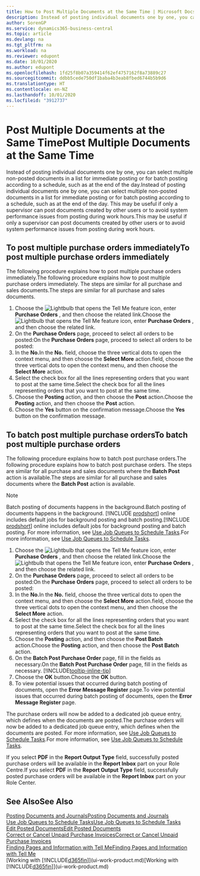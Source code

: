 ```yaml
---
title: How to Post Multiple Documents at the Same Time | Microsoft Docs
description: Instead of posting individual documents one by one, you can select multiple non-posted documents in a list for batch posting, either for immediate posting or scheduled to, for example, the end of the day.
author: SorenGP
ms.service: dynamics365-business-central
ms.topic: article
ms.devlang: na
ms.tgt_pltfrm: na
ms.workload: na
ms.reviewer: edupont
ms.date: 10/01/2020
ms.author: edupont
ms.openlocfilehash: 1fd25f8b07a359414f62ef4757162f8a73889c27
ms.sourcegitcommit: ddbb5cede750df1baba4b3eab8fbed6744b5b9d6
ms.translationtype: HT
ms.contentlocale: en-NZ
ms.lasthandoff: 10/01/2020
ms.locfileid: "3912737"
---
```

# <a name="post-multiple-documents-at-the-same-time"></a><span data-ttu-id="5a6f4-103">Post Multiple Documents at the Same Time</span><span class="sxs-lookup"><span data-stu-id="5a6f4-103">Post Multiple Documents at the Same Time</span></span>

<span data-ttu-id="5a6f4-104">Instead of posting individual documents one by one, you can select multiple non-posted documents in a list for immediate posting or for batch posting according to a schedule, such as at the end of the day.</span><span class="sxs-lookup"><span data-stu-id="5a6f4-104">Instead of posting individual documents one by one, you can select multiple non-posted documents in a list for immediate posting or for batch posting according to a schedule, such as at the end of the day.</span></span> <span data-ttu-id="5a6f4-105">This may be useful if only a supervisor can post documents created by other users or to avoid system performance issues from posting during work hours.</span><span class="sxs-lookup"><span data-stu-id="5a6f4-105">This may be useful if only a supervisor can post documents created by other users or to avoid system performance issues from posting during work hours.</span></span>

## <a name="to-post-multiple-purchase-orders-immediately"></a><span data-ttu-id="5a6f4-106">To post multiple purchase orders immediately</span><span class="sxs-lookup"><span data-stu-id="5a6f4-106">To post multiple purchase orders immediately</span></span>

<span data-ttu-id="5a6f4-107">The following procedure explains how to post multiple purchase orders immediately.</span><span class="sxs-lookup"><span data-stu-id="5a6f4-107">The following procedure explains how to post multiple purchase orders immediately.</span></span> <span data-ttu-id="5a6f4-108">The steps are similar for all purchase and sales documents.</span><span class="sxs-lookup"><span data-stu-id="5a6f4-108">The steps are similar for all purchase and sales documents.</span></span>

1. <span data-ttu-id="5a6f4-109">Choose the ![Lightbulb that opens the Tell Me feature](media/ui-search/search_small.png "Tell me what you want to do") icon, enter **Purchase Orders** , and then choose the related link.</span><span class="sxs-lookup"><span data-stu-id="5a6f4-109">Choose the ![Lightbulb that opens the Tell Me feature](media/ui-search/search_small.png "Tell me what you want to do") icon, enter **Purchase Orders** , and then choose the related link.</span></span>
2. <span data-ttu-id="5a6f4-110">On the **Purchase Orders** page, proceed to select all orders to be posted:</span><span class="sxs-lookup"><span data-stu-id="5a6f4-110">On the **Purchase Orders** page, proceed to select all orders to be posted:</span></span>
3. <span data-ttu-id="5a6f4-111">In the **No.**</span><span class="sxs-lookup"><span data-stu-id="5a6f4-111">In the **No.**</span></span> <span data-ttu-id="5a6f4-112">field, choose the three vertical dots to open the context menu, and then choose the **Select More** action.</span><span class="sxs-lookup"><span data-stu-id="5a6f4-112">field, choose the three vertical dots to open the context menu, and then choose the **Select More** action.</span></span>
4. <span data-ttu-id="5a6f4-113">Select the check box for all the lines representing orders that you want to post at the same time.</span><span class="sxs-lookup"><span data-stu-id="5a6f4-113">Select the check box for all the lines representing orders that you want to post at the same time.</span></span>
5. <span data-ttu-id="5a6f4-114">Choose the **Posting** action, and then choose the **Post** action.</span><span class="sxs-lookup"><span data-stu-id="5a6f4-114">Choose the **Posting** action, and then choose the **Post** action.</span></span>
6. <span data-ttu-id="5a6f4-115">Choose the **Yes** button on the confirmation message.</span><span class="sxs-lookup"><span data-stu-id="5a6f4-115">Choose the **Yes** button on the confirmation message.</span></span>

## <a name="to-batch-post-multiple-purchase-orders"></a><span data-ttu-id="5a6f4-116">To batch post multiple purchase orders</span><span class="sxs-lookup"><span data-stu-id="5a6f4-116">To batch post multiple purchase orders</span></span>

<span data-ttu-id="5a6f4-117">The following procedure explains how to batch post purchase orders.</span><span class="sxs-lookup"><span data-stu-id="5a6f4-117">The following procedure explains how to batch post purchase orders.</span></span> <span data-ttu-id="5a6f4-118">The steps are similar for all purchase and sales documents where the **Batch Post** action is available.</span><span class="sxs-lookup"><span data-stu-id="5a6f4-118">The steps are similar for all purchase and sales documents where the **Batch Post** action is available.</span></span>

> [!NOTE]
> <span data-ttu-id="5a6f4-119">Batch posting of documents happens in the background.</span><span class="sxs-lookup"><span data-stu-id="5a6f4-119">Batch posting of documents happens in the background.</span></span> <span data-ttu-id="5a6f4-120">[!INCLUDE [prodshort](includes/prodshort.md)] online includes default jobs for background posting and batch posting.</span><span class="sxs-lookup"><span data-stu-id="5a6f4-120">[!INCLUDE [prodshort](includes/prodshort.md)] online includes default jobs for background posting and batch posting.</span></span> <span data-ttu-id="5a6f4-121">For more information, see [Use Job Queues to Schedule Tasks](admin-job-queues-schedule-tasks.md).</span><span class="sxs-lookup"><span data-stu-id="5a6f4-121">For more information, see [Use Job Queues to Schedule Tasks](admin-job-queues-schedule-tasks.md).</span></span>

1. <span data-ttu-id="5a6f4-122">Choose the ![Lightbulb that opens the Tell Me feature](media/ui-search/search_small.png "Tell me what you want to do") icon, enter **Purchase Orders** , and then choose the related link.</span><span class="sxs-lookup"><span data-stu-id="5a6f4-122">Choose the ![Lightbulb that opens the Tell Me feature](media/ui-search/search_small.png "Tell me what you want to do") icon, enter **Purchase Orders** , and then choose the related link.</span></span>  
2. <span data-ttu-id="5a6f4-123">On the **Purchase Orders** page, proceed to select all orders to be posted:</span><span class="sxs-lookup"><span data-stu-id="5a6f4-123">On the **Purchase Orders** page, proceed to select all orders to be posted:</span></span>
3. <span data-ttu-id="5a6f4-124">In the **No.**</span><span class="sxs-lookup"><span data-stu-id="5a6f4-124">In the **No.**</span></span> <span data-ttu-id="5a6f4-125">field, choose the three vertical dots to open the context menu, and then choose the **Select More** action.</span><span class="sxs-lookup"><span data-stu-id="5a6f4-125">field, choose the three vertical dots to open the context menu, and then choose the **Select More** action.</span></span>
4. <span data-ttu-id="5a6f4-126">Select the check box for all the lines representing orders that you want to post at the same time.</span><span class="sxs-lookup"><span data-stu-id="5a6f4-126">Select the check box for all the lines representing orders that you want to post at the same time.</span></span>
5. <span data-ttu-id="5a6f4-127">Choose the **Posting** action, and then choose the **Post Batch** action.</span><span class="sxs-lookup"><span data-stu-id="5a6f4-127">Choose the **Posting** action, and then choose the **Post Batch** action.</span></span>
6. <span data-ttu-id="5a6f4-128">On the **Batch Post Purchase Order** page, fill in the fields as necessary.</span><span class="sxs-lookup"><span data-stu-id="5a6f4-128">On the **Batch Post Purchase Order** page, fill in the fields as necessary.</span></span> [!INCLUDE[tooltip-inline-tip](includes/tooltip-inline-tip_md.md)]
7. <span data-ttu-id="5a6f4-129">Choose the **OK** button.</span><span class="sxs-lookup"><span data-stu-id="5a6f4-129">Choose the **OK** button.</span></span>
8. <span data-ttu-id="5a6f4-130">To view potential issues that occurred during batch posting of documents, open the **Error Message Register** page.</span><span class="sxs-lookup"><span data-stu-id="5a6f4-130">To view potential issues that occurred during batch posting of documents, open the **Error Message Register** page.</span></span>

<span data-ttu-id="5a6f4-131">The purchase orders will now be added to a dedicated job queue entry, which defines when the documents are posted.</span><span class="sxs-lookup"><span data-stu-id="5a6f4-131">The purchase orders will now be added to a dedicated job queue entry, which defines when the documents are posted.</span></span> <span data-ttu-id="5a6f4-132">For more information, see [Use Job Queues to Schedule Tasks](admin-job-queues-schedule-tasks.md).</span><span class="sxs-lookup"><span data-stu-id="5a6f4-132">For more information, see [Use Job Queues to Schedule Tasks](admin-job-queues-schedule-tasks.md).</span></span>

<span data-ttu-id="5a6f4-133">If you select **PDF** in the **Report Output Type** field, successfully posted purchase orders will be available in the **Report Inbox** part on your Role Centre.</span><span class="sxs-lookup"><span data-stu-id="5a6f4-133">If you select **PDF** in the **Report Output Type** field, successfully posted purchase orders will be available in the **Report Inbox** part on your Role Center.</span></span>

## <a name="see-also"></a><span data-ttu-id="5a6f4-134">See Also</span><span class="sxs-lookup"><span data-stu-id="5a6f4-134">See Also</span></span>

[<span data-ttu-id="5a6f4-135">Posting Documents and Journals</span><span class="sxs-lookup"><span data-stu-id="5a6f4-135">Posting Documents and Journals</span></span>](ui-post-documents-journals.md)  
[<span data-ttu-id="5a6f4-136">Use Job Queues to Schedule Tasks</span><span class="sxs-lookup"><span data-stu-id="5a6f4-136">Use Job Queues to Schedule Tasks</span></span>](admin-job-queues-schedule-tasks.md)  
[<span data-ttu-id="5a6f4-137">Edit Posted Documents</span><span class="sxs-lookup"><span data-stu-id="5a6f4-137">Edit Posted Documents</span></span>](across-edit-posted-document.md)  
[<span data-ttu-id="5a6f4-138">Correct or Cancel Unpaid Purchase Invoices</span><span class="sxs-lookup"><span data-stu-id="5a6f4-138">Correct or Cancel Unpaid Purchase Invoices</span></span>](purchasing-how-correct-cancel-unpaid-purchase-invoices.md)  
[<span data-ttu-id="5a6f4-139">Finding Pages and Information with Tell Me</span><span class="sxs-lookup"><span data-stu-id="5a6f4-139">Finding Pages and Information with Tell Me</span></span>](ui-search.md)  
<span data-ttu-id="5a6f4-140">[Working with [!INCLUDE[d365fin](includes/d365fin_md.md)]](ui-work-product.md)</span><span class="sxs-lookup"><span data-stu-id="5a6f4-140">[Working with [!INCLUDE[d365fin](includes/d365fin_md.md)]](ui-work-product.md)</span></span>
